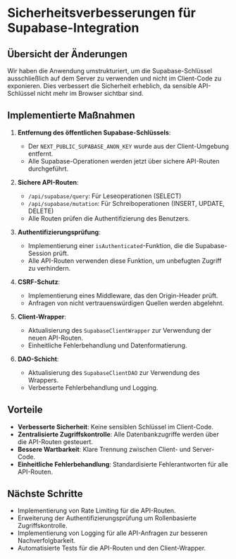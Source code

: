 # Sicherheitsverbesserungen für Supabase-Integration

## Übersicht der Änderungen

Wir haben die Anwendung umstrukturiert, um die Supabase-Schlüssel ausschließlich auf dem Server zu verwenden und nicht im Client-Code zu exponieren. Dies verbessert die Sicherheit erheblich, da sensible API-Schlüssel nicht mehr im Browser sichtbar sind.

## Implementierte Maßnahmen

1. **Entfernung des öffentlichen Supabase-Schlüssels**:
   - Der `NEXT_PUBLIC_SUPABASE_ANON_KEY` wurde aus der Client-Umgebung entfernt.
   - Alle Supabase-Operationen werden jetzt über sichere API-Routen durchgeführt.

2. **Sichere API-Routen**:
   - `/api/supabase/query`: Für Leseoperationen (SELECT)
   - `/api/supabase/mutation`: Für Schreiboperationen (INSERT, UPDATE, DELETE)
   - Alle Routen prüfen die Authentifizierung des Benutzers.

3. **Authentifizierungsprüfung**:
   - Implementierung einer `isAuthenticated`-Funktion, die die Supabase-Session prüft.
   - Alle API-Routen verwenden diese Funktion, um unbefugten Zugriff zu verhindern.

4. **CSRF-Schutz**:
   - Implementierung eines Middleware, das den Origin-Header prüft.
   - Anfragen von nicht vertrauenswürdigen Quellen werden abgelehnt.

5. **Client-Wrapper**:
   - Aktualisierung des `SupabaseClientWrapper` zur Verwendung der neuen API-Routen.
   - Einheitliche Fehlerbehandlung und Datenformatierung.

6. **DAO-Schicht**:
   - Aktualisierung des `SupabaseClientDAO` zur Verwendung des Wrappers.
   - Verbesserte Fehlerbehandlung und Logging.

## Vorteile

- **Verbesserte Sicherheit**: Keine sensiblen Schlüssel im Client-Code.
- **Zentralisierte Zugriffskontrolle**: Alle Datenbankzugriffe werden über die API-Routen gesteuert.
- **Bessere Wartbarkeit**: Klare Trennung zwischen Client- und Server-Code.
- **Einheitliche Fehlerbehandlung**: Standardisierte Fehlerantworten für alle API-Routen.

## Nächste Schritte

- Implementierung von Rate Limiting für die API-Routen.
- Erweiterung der Authentifizierungsprüfung um Rollenbasierte Zugriffskontrolle.
- Implementierung von Logging für alle API-Anfragen zur besseren Nachverfolgbarkeit.
- Automatisierte Tests für die API-Routen und den Client-Wrapper. 